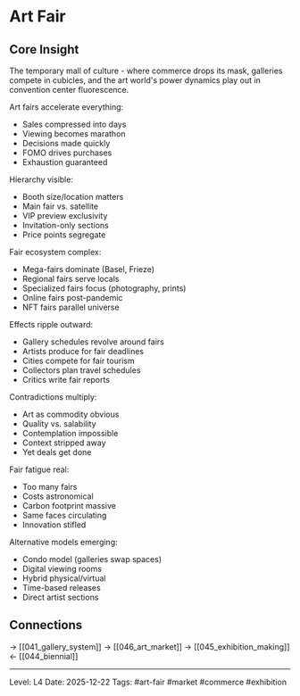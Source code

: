 # Art Fair

## Core Insight
The temporary mall of culture - where commerce drops its mask, galleries compete in cubicles, and the art world's power dynamics play out in convention center fluorescence.

Art fairs accelerate everything:
- Sales compressed into days
- Viewing becomes marathon
- Decisions made quickly
- FOMO drives purchases
- Exhaustion guaranteed

Hierarchy visible:
- Booth size/location matters
- Main fair vs. satellite
- VIP preview exclusivity
- Invitation-only sections
- Price points segregate

Fair ecosystem complex:
- Mega-fairs dominate (Basel, Frieze)
- Regional fairs serve locals
- Specialized fairs focus (photography, prints)
- Online fairs post-pandemic
- NFT fairs parallel universe

Effects ripple outward:
- Gallery schedules revolve around fairs
- Artists produce for fair deadlines
- Cities compete for fair tourism
- Collectors plan travel schedules
- Critics write fair reports

Contradictions multiply:
- Art as commodity obvious
- Quality vs. salability
- Contemplation impossible
- Context stripped away
- Yet deals get done

Fair fatigue real:
- Too many fairs
- Costs astronomical
- Carbon footprint massive
- Same faces circulating
- Innovation stifled

Alternative models emerging:
- Condo model (galleries swap spaces)
- Digital viewing rooms
- Hybrid physical/virtual
- Time-based releases
- Direct artist sections

## Connections
→ [[041_gallery_system]]
→ [[046_art_market]]
→ [[045_exhibition_making]]
← [[044_biennial]]

---
Level: L4
Date: 2025-12-22
Tags: #art-fair #market #commerce #exhibition